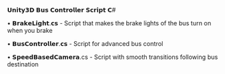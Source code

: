 𝗨𝗻𝗶𝘁𝘆𝟯𝗗 𝗕𝘂𝘀 𝗖𝗼𝗻𝘁𝗿𝗼𝗹𝗹𝗲𝗿 𝗦𝗰𝗿𝗶𝗽𝘁 𝗖#

• 𝗕𝗿𝗮𝗸𝗲𝗟𝗶𝗴𝗵𝘁.𝗰𝘀 - Script that makes the brake lights of the bus turn on when you brake

• 𝗕𝘂𝘀𝗖𝗼𝗻𝘁𝗿𝗼𝗹𝗹𝗲𝗿.𝗰𝘀 - Script for advanced bus control

• 𝗦𝗽𝗲𝗲𝗱𝗕𝗮𝘀𝗲𝗱𝗖𝗮𝗺𝗲𝗿𝗮.cs - Script with smooth transitions following bus destination 
